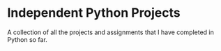 # Independent Python Projects

A collection of all the projects and assignments that I have completed in Python so far.
